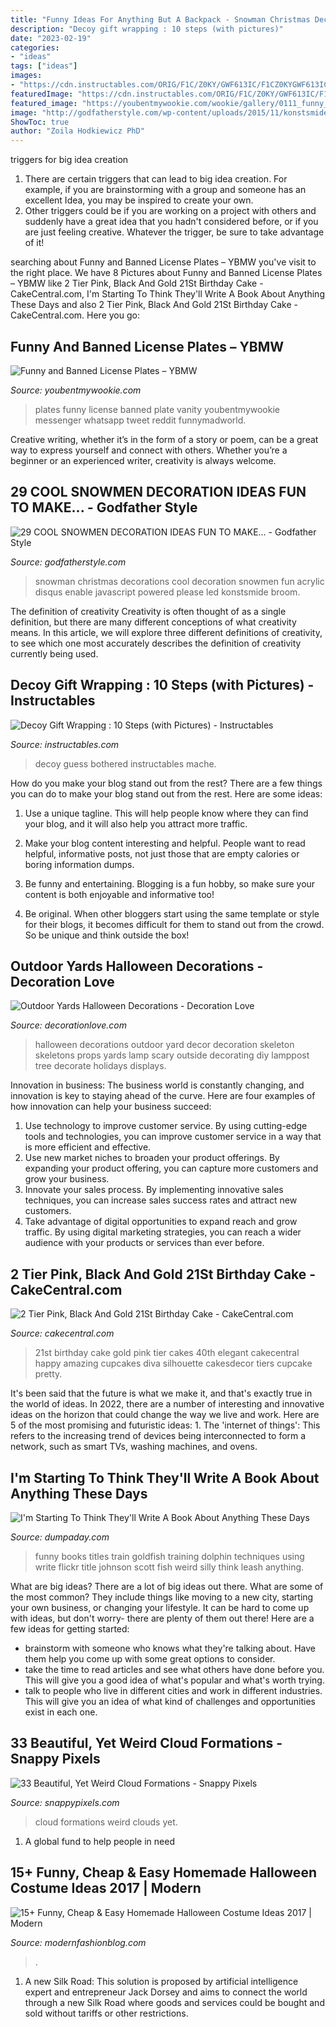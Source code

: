 ```yaml
---
title: "Funny Ideas For Anything But A Backpack - Snowman Christmas Decorations Cool Decoration Snowmen Fun Acrylic Disqus Enable Javascript Powered Please Led Konstsmide Broom"
description: "Decoy gift wrapping : 10 steps (with pictures)"
date: "2023-02-19"
categories:
- "ideas"
tags: ["ideas"]
images:
- "https://cdn.instructables.com/ORIG/F1C/Z0KY/GWF613IC/F1CZ0KYGWF613IC.jpg?width=2100"
featuredImage: "https://cdn.instructables.com/ORIG/F1C/Z0KY/GWF613IC/F1CZ0KYGWF613IC.jpg?width=2100"
featured_image: "https://youbentmywookie.com/wookie/gallery/0111_funny_license_plates/funny-plates_5.jpg"
image: "http://godfatherstyle.com/wp-content/uploads/2015/11/konstsmide-large-acrylic-snowman-and-broom.jpg"
ShowToc: true
author: "Zoila Hodkiewicz PhD"
---
```



triggers for big idea creation
1. There are certain triggers that can lead to big idea creation. For example, if you are brainstorming with a group and someone has an excellent Idea, you may be inspired to create your own. 
2. Other triggers could be if you are working on a project with others and suddenly have a great idea that you hadn't considered before, or if you are just feeling creative. Whatever the trigger, be sure to take advantage of it!

	

		
searching about Funny and Banned License Plates – YBMW you've visit to the right place. We have 8 Pictures about Funny and Banned License Plates – YBMW like 2 Tier Pink, Black And Gold 21St Birthday Cake - CakeCentral.com, I&#039;m Starting To Think They&#039;ll Write A Book About Anything These Days and also 2 Tier Pink, Black And Gold 21St Birthday Cake - CakeCentral.com. Here you go:
		
    
## Funny And Banned License Plates – YBMW

<img loading=lazy src="https://youbentmywookie.com/wookie/gallery/0111_funny_license_plates/funny-plates_5.jpg" onerror="this.onerror=null;this.src='https://tse3.mm.bing.net/th?id=OIP.u_cbsQs0IIC7NY4aOcDI0QHaJ4&amp;pid=15.1';" alt="Funny and Banned License Plates – YBMW">

_Source: youbentmywookie.com_

>plates funny license banned plate vanity youbentmywookie messenger whatsapp tweet reddit funnymadworld. 

	

Creative writing, whether it’s in the form of a story or poem, can be a great way to express yourself and connect with others. Whether you’re a beginner or an experienced writer, creativity is always welcome.

    
## 29 COOL SNOWMEN DECORATION IDEAS FUN TO MAKE... - Godfather Style

<img loading=lazy src="http://godfatherstyle.com/wp-content/uploads/2015/11/konstsmide-large-acrylic-snowman-and-broom.jpg" onerror="this.onerror=null;this.src='https://tse4.mm.bing.net/th?id=OIP.jYcaVv6eIWoDnqhG_mPi7gHaKA&amp;pid=15.1';" alt="29 COOL SNOWMEN DECORATION IDEAS FUN TO MAKE... - Godfather Style">

_Source: godfatherstyle.com_

>snowman christmas decorations cool decoration snowmen fun acrylic disqus enable javascript powered please led konstsmide broom. 

	

The definition of creativity
Creativity is often thought of as a single definition, but there are many different conceptions of what creativity means. In this article, we will explore three different definitions of creativity, to see which one most accurately describes the definition of creativity currently being used.

    
## Decoy Gift Wrapping : 10 Steps (with Pictures) - Instructables

<img loading=lazy src="https://cdn.instructables.com/ORIG/F1C/Z0KY/GWF613IC/F1CZ0KYGWF613IC.jpg?width=2100" onerror="this.onerror=null;this.src='https://tse2.mm.bing.net/th?id=OIP.exkgB5LOuW3xwAg8pleGPQHaFj&amp;pid=15.1';" alt="Decoy Gift Wrapping : 10 Steps (with Pictures) - Instructables">

_Source: instructables.com_

>decoy guess bothered instructables mache. 

	

How do you make your blog stand out from the rest?
There are a few things you can do to make your blog stand out from the rest. Here are some ideas: 
1. Use a unique tagline. This will help people know where they can find your blog, and it will also help you attract more traffic.

2. Make your blog content interesting and helpful. People want to read helpful, informative posts, not just those that are empty calories or boring information dumps.

3. Be funny and entertaining. Blogging is a fun hobby, so make sure your content is both enjoyable and informative too!

4. Be original. When other bloggers start using the same template or style for their blogs, it becomes difficult for them to stand out from the crowd. So be unique and think outside the box!


    
## Outdoor Yards Halloween Decorations - Decoration Love

<img loading=lazy src="http://www.decorationlove.com/wp-content/uploads/2016/08/Halloween-Skeleton-Yard-Decoration.jpg" onerror="this.onerror=null;this.src='https://tse3.mm.bing.net/th?id=OIP.d4oX09021wVm9LU0TrpDgQHaLH&amp;pid=15.1';" alt="Outdoor Yards Halloween Decorations - Decoration Love">

_Source: decorationlove.com_

>halloween decorations outdoor yard decor decoration skeleton skeletons props yards lamp scary outside decorating diy lamppost tree decorate holidays displays. 

	

Innovation in business:
The business world is constantly changing, and innovation is key to staying ahead of the curve. Here are four examples of how innovation can help your business succeed: 
1. Use technology to improve customer service. By using cutting-edge tools and technologies, you can improve customer service in a way that is more efficient and effective.
2. Use new market niches to broaden your product offerings. By expanding your product offering, you can capture more customers and grow your business. 
3. Innovate your sales process. By implementing innovative sales techniques, you can increase sales success rates and attract new customers. 
4. Take advantage of digital opportunities to expand reach and grow traffic. By using digital marketing strategies, you can reach a wider audience with your products or services than ever before.

    
## 2 Tier Pink, Black And Gold 21St Birthday Cake - CakeCentral.com

<img loading=lazy src="https://cdn001.cakecentral.com/gallery/2015/03/900_871426ibVi_2-tier-pink-black-and-gold-21st-birthday-cake.jpg" onerror="this.onerror=null;this.src='https://tse2.mm.bing.net/th?id=OIP.brMpZsp8vFlxRc4INbLW_gHaNV&amp;pid=15.1';" alt="2 Tier Pink, Black And Gold 21St Birthday Cake - CakeCentral.com">

_Source: cakecentral.com_

>21st birthday cake gold pink tier cakes 40th elegant cakecentral happy amazing cupcakes diva silhouette cakesdecor tiers cupcake pretty. 

	

It's been said that the future is what we make it, and that's exactly true in the world of ideas. In 2022, there are a number of interesting and innovative ideas on the horizon that could change the way we live and work. Here are 5 of the most promising and futuristic ideas: 1. The 'internet of things': This refers to the increasing trend of devices being interconnected to form a network, such as smart TVs, washing machines, and ovens.

    
## I&#039;m Starting To Think They&#039;ll Write A Book About Anything These Days

<img loading=lazy src="http://www.dumpaday.com/wp-content/uploads/2014/09/funny-book-titles-9.jpg" onerror="this.onerror=null;this.src='https://tse3.mm.bing.net/th?id=OIP.47PVOGcvP6QUsWWbTNkKvQHaLE&amp;pid=15.1';" alt="I&#039;m Starting To Think They&#039;ll Write A Book About Anything These Days">

_Source: dumpaday.com_

>funny books titles train goldfish training dolphin techniques using write flickr title johnson scott fish weird silly think leash anything. 

	

What are big ideas?
There are a lot of big ideas out there. What are some of the most common? They include things like moving to a new city, starting your own business, or changing your lifestyle. It can be hard to come up with ideas, but don't worry- there are plenty of them out there! Here are a few ideas for getting started: 
- brainstorm with someone who knows what they're talking about. Have them help you come up with some great options to consider. 
- take the time to read articles and see what others have done before you. This will give you a good idea of what's popular and what's worth trying. 
- talk to people who live in different cities and work in different industries. This will give you an idea of what kind of challenges and opportunities exist in each one.

    
## 33 Beautiful, Yet Weird Cloud Formations - Snappy Pixels

<img loading=lazy src="https://snappypixels.com/wp-content/uploads/2013/07/weird-beautiful-cloud-formations-23.jpg" onerror="this.onerror=null;this.src='https://tse3.mm.bing.net/th?id=OIP.xF9xSvpGXRrgz1RCM1MnggHaJV&amp;pid=15.1';" alt="33 Beautiful, Yet Weird Cloud Formations - Snappy Pixels">

_Source: snappypixels.com_

>cloud formations weird clouds yet. 

	

1. A global fund to help people in need 

    
## 15+ Funny, Cheap &amp; Easy Homemade Halloween Costume Ideas 2017 | Modern

<img loading=lazy src="https://modernfashionblog.com/wp-content/uploads/2017/08/15-Funny-Cheap-Easy-Homemade-Halloween-Costume-Ideas-2017-9.jpg" onerror="this.onerror=null;this.src='https://tse4.mm.bing.net/th?id=OIP.tiOSgOwyXX5jwaZPZD23nwAAAA&amp;pid=15.1';" alt="15+ Funny, Cheap &amp; Easy Homemade Halloween Costume Ideas 2017 | Modern">

_Source: modernfashionblog.com_

>. 

	

1. A new Silk Road: This solution is proposed by artificial intelligence expert and entrepreneur Jack Dorsey and aims to connect the world through a new Silk Road where goods and services could be bought and sold without tariffs or other restrictions.

